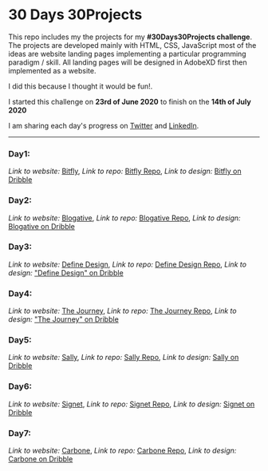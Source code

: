 # 30 Days 30Projects

This repo includes my the projects for my **#30Days30Projects challenge**. 
The projects are developed mainly with HTML, CSS, JavaScript most of the ideas are website landing pages implementing a particular programming paradigm / skill.
All landing pages will be designed in AdobeXD first then implemented as a website.

I did this because I thought it would be fun!.

I started this challenge on **23rd of June 2020** to finish on the  **14th of July 2020** 

I am sharing each day's progress on [Twitter](https://twitter.com/dqve) and [LinkedIn](https://www.linkedin.com/in/david-ayo/).

<hr></hr>

### Day1: 
*Link to website:* [Bitfly](https://dqve.github.io/30-Days-30-Projects/Bitfly/),
*Link to repo:*    [Bitfly Repo](https://dqve.github.io/30-Days-30-Projects/Bitfly/),
*Link to design:*  [Bitfly on Dribble](https://dribbble.com/shots/12223327-Bitfly)

### Day2: 
*Link to website:* [Blogative](https://bit.ly/2Z294Jq),
*Link to repo:*    [Blogative Repo](https://github.com/dqve/30-Days-30-Projects/tree/master/Blogative),
*Link to design:*  [Blogative on Dribble](https://dribbble.com/shots/12262291-Blogative)

### Day3:
*Link to website:* [Define Design](https://dqve.github.io/30-Days-30-Projects/Define%20Design/),
*Link to repo:*    [Define Design Repo](https://github.com/dqve/30-Days-30-Projects/tree/master/Define%20Design),
*Link to design:*  ["Define Design" on Dribble](https://dribbble.com/shots/12300923-Define-Design)

### Day4:
*Link to website:* [The Journey](https://dqve.github.io/30-Days-30-Projects/The%20Journey/),
*Link to repo:*    [The Journey Repo](https://github.com/dqve/30-Days-30-Projects/tree/master/The%20Journey),
*Link to design:*  ["The Journey" on Dribble](https://dribbble.com/shots/12333601-The-Journey)

### Day5: 
*Link to website:* [Sally](https://dqve.github.io/30-Days-30-Projects/Sally/),
*Link to repo:*    [Sally Repo](https://github.com/dqve/30-Days-30-Projects/tree/master/Sally),
*Link to design:*  [Sally on Dribble](https://dribbble.com/shots/12481431-Sally)

### Day6:
*Link to website:* [Signet](https://dqve.github.io/30-Days-30-Projects/Sally/),
*Link to repo:*    [Signet Repo](https://dqve.github.io/30-Days-30-Projects/Sally/),
*Link to design:*  [Signet on Dribble](https://dribbble.com/shots/12481431-Sally)

### Day7:
*Link to website:* [Carbone](https://dqve.github.io/30-Days-30-Projects/Carbone/),
*Link to repo:*    [Carbone Repo](https://dqve.github.io/30-Days-30-Projects/Carbone/),
*Link to design:*  [Carbone on Dribble](https://dribbble.com/shots/12588412-Carbone)
